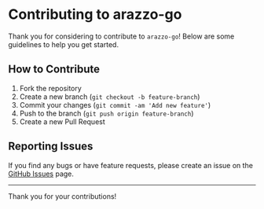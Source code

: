 # Contributing to arazzo-go

Thank you for considering to contribute to `arazzo-go`! Below are some guidelines to help you get started.

## How to Contribute

1. Fork the repository
2. Create a new branch (`git checkout -b feature-branch`)
3. Commit your changes (`git commit -am 'Add new feature'`)
4. Push to the branch (`git push origin feature-branch`)
5. Create a new Pull Request

## Reporting Issues

If you find any bugs or have feature requests, please create an issue on the [GitHub Issues](https://github.com/BragdonD/arazzo-go/issues) page.

---

Thank you for your contributions!